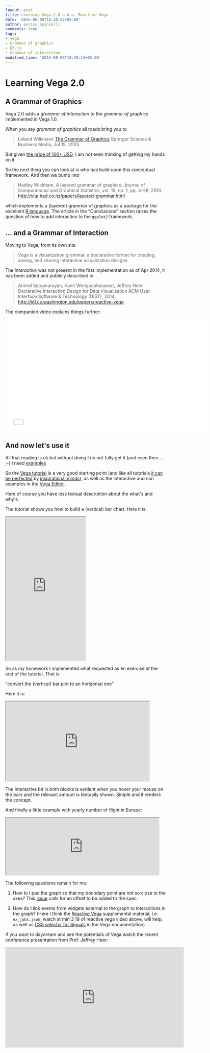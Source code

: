 ```yaml
---
layout: post
title: Learning Vega 2.0 a.k.a. Reactive Vega
date: '2015-08-08T18:38:52+02:00'
author: enrico_spinielli
comments: true
tags:
- vega
- Grammar of graphics
- D3.js
- Grammar of interaction
modified_time: '2015-08-08T18:39:13+02:00'
---
```

<style>
h1 ~ aside {
  font-size: small;
  right: 0;
  position: absolute;
  width: 180px;
}
</style>
# Learning Vega 2.0 #

## A Grammar of Graphics ##
Vega 2.0 adds a _grammar of interaction_ to the _grammar of graphics_ implemented in Vega 1.0.

When you say _grammar of graphics_ all roads bring you to

> Leland Wilkinson
> [The Grammar of Graphics](http://books.google.com/books/about/The_Grammar_of_Graphics.html?id=_kRX4LoFfGQC)
> Springer Science & Business Media, Jul 15, 2005

But given [the price of 100+ USD](http://www.amazon.com/Grammar-Graphics-Statistics-Computing/dp/0387245448/),
I am not even thinking of getting my hands on it.

So the next thing you can look at is who has build upon this conceptual framework.
And then we bump into

> Hadley Wickham.
> A layered grammar of graphics.
> Journal of Computational and Graphical Statistics, vol. 19, no. 1, pp. 3–28, 2010.
> http://vita.had.co.nz/papers/layered-grammar.html

which implements a (layered) grammar of graphics as a package for the excellent
[R language](https://www.r-project.org/).
The article in the "Conclusions" section raises the question of how to add interaction to the `ggplot2` framework.

## ... and a Grammar of Interaction ##
Moving to Vega, from its own site

> Vega is a visualization grammar, a declarative format for creating, saving, and sharing interactive visualization designs


The _interactive_ was not present in the first implementation as of Apr 2014, it has been added and publicly described in

> Arvind Satyanarayan, Kanit Wongsuphasawat, Jeffrey Heer
> Declarative Interaction Design for Data Visualization
> ACM User Interface Software & Technology (UIST), 2014,
http://idl.cs.washington.edu/papers/reactive-vega

The companion video explains things further:

<iframe class="player" src="//player.vimeo.com/video/100936827" width="630" height="354" frameborder="0" webkitallowfullscreen="1" mozallowfullscreen="1" allowfullscreen="1"></iframe>

## And now let's use it ##
All that reading is ok but without doing I do not fully get it (and even then ... ;-)
I need [examples](http://bost.ocks.org/mike/example/)

So the [Vega tutorial](https://github.com/vega/vega/wiki/Tutorial) is a very good starting point
(and like all tutorials [it can be perfected](https://github.com/vega/vega/issues/308) by
[inspirational minds](https://github.com/vega/vega/issues/308#issuecomment-125266356)),
as well as the interactive and non examples in the [Vega Editor](http://vega.github.io/vega-editor/?spec=bar).

Here of course you have less textual description about the what's and why's.

The tutorial shows you how to build a (vertical) bar chart. Here it is:

<iframe src="https://cdn.rawgit.com/espinielli/358d490182efc1beace5/raw/87428be8d9493ae67c1909162a4a5bf2fd05d063/index.html"
	width="250px" height="450px" marginwidth="0px" marginheight="0px" scrolling="no"></iframe>

So as my homework I implemented what requested as en exercise at the end of the tutorial.
That is

"convert the (vertical) bar plot
to an horizontal one"

Here it is:

<iframe src="https://cdn.rawgit.com/espinielli/64b0be9bc33d1405bc92/raw/ab9d7be1b4fa9ab72d40555803579896bf7815fc/index.html"
	width="450px" height="250px" border="1px solid #DEDEDE" marginwidth="0px" marginheight="0px" scrolling="no"></iframe>

The interactive bit in both blocks is evident when you hover your mouse on the bars and the relevant amount is textually shown.
Simple and it renders the concept.

And finally a little example with yearly number of flight in Europe:

<iframe src="https://cdn.rawgit.com/espinielli/87047968c67c02dbcb8d/raw/a570dc7500c87f3fc6cba48a62d12725bfc2e4c5/index.html"
	width="480px" height="180px" border="1px solid #DEDEDE" marginwidth="0" marginheight="0" scrolling="no"></iframe>

The following questions remain for me:

1. How to I pad the graph so that my boundary point are not so close to the axes?
   This [issue](https://github.com/vega/vega/issues/104) calls for an offset to be added to the spec.

2. How do I link events from widgets external to the graph to interactions in the graph?
   (Here I think the [Reactive Vega](http://idl.cs.washington.edu/papers/reactive-vega)
   supplemental material, i.e. `ex_jobs.json`, watch at min 3:19 of reactive vega video above, will help,
   as well as [CSS selector for Signals](https://github.com/vega/vega/wiki/Signals#user-content-event-stream-selectors)
   in the Vega documentation)

If you want to daydream and see the potentials of Vega watch the recent conference presentation from Prof. Jeffrey Heer:

<iframe width="560" height="315" src="https://www.youtube.com/embed/GdoDLuPe-Wg" frameborder="0" allowfullscreen></iframe>
